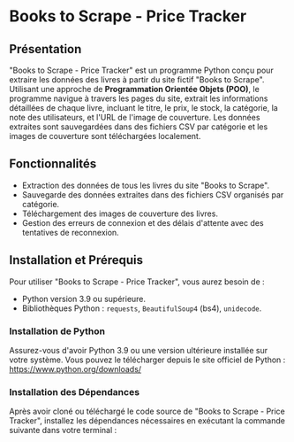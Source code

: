 # Books to Scrape - Price Tracker

## Présentation
"Books to Scrape - Price Tracker" est un programme Python conçu pour extraire les données des livres à partir du site fictif "Books to Scrape". Utilisant une approche de **Programmation Orientée Objets (POO)**, le programme navigue à travers les pages du site, extrait les informations détaillées de chaque livre, incluant le titre, le prix, le stock, la catégorie, la note des utilisateurs, et l'URL de l'image de couverture. Les données extraites sont sauvegardées dans des fichiers CSV par catégorie et les images de couverture sont téléchargées localement.

## Fonctionnalités
- Extraction des données de tous les livres du site "Books to Scrape".
- Sauvegarde des données extraites dans des fichiers CSV organisés par catégorie.
- Téléchargement des images de couverture des livres.
- Gestion des erreurs de connexion et des délais d'attente avec des tentatives de reconnexion.

## Installation et Prérequis
Pour utiliser "Books to Scrape - Price Tracker", vous aurez besoin de :
- Python version 3.9 ou supérieure.
- Bibliothèques Python : `requests`, `BeautifulSoup4` (bs4), `unidecode`.

### Installation de Python
Assurez-vous d'avoir Python 3.9 ou une version ultérieure installée sur votre système. Vous pouvez le télécharger depuis le site officiel de Python : https://www.python.org/downloads/

### Installation des Dépendances
Après avoir cloné ou téléchargé le code source de "Books to Scrape - Price Tracker", installez les dépendances nécessaires en exécutant la commande suivante dans votre terminal :
